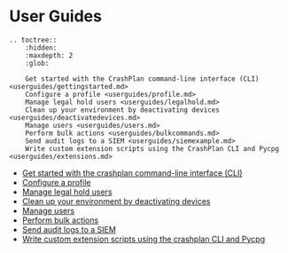 # User Guides

```{eval-rst}
.. toctree::
    :hidden:
    :maxdepth: 2
    :glob:

    Get started with the CrashPlan command-line interface (CLI) <userguides/gettingstarted.md>
    Configure a profile <userguides/profile.md>
    Manage legal hold users <userguides/legalhold.md>
    Clean up your environment by deactivating devices <userguides/deactivatedevices.md>
    Manage users <userguides/users.md>
    Perform bulk actions <userguides/bulkcommands.md>
    Send audit logs to a SIEM <userguides/siemexample.md>
    Write custom extension scripts using the CrashPlan CLI and Pycpg <userguides/extensions.md>

```

* [Get started with the crashplan command-line interface (CLI)](userguides/gettingstarted.md)
* [Configure a profile](userguides/profile.md)
* [Manage legal hold users](userguides/legalhold.md)
* [Clean up your environment by deactivating devices](userguides/deactivatedevices.md)
* [Manage users](userguides/users.md)
* [Perform bulk actions](userguides/bulkcommands.md)
* [Send audit logs to a SIEM](userguides/siemexample.md)
* [Write custom extension scripts using the crashplan CLI and Pycpg](userguides/extensions.md)
